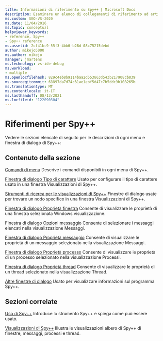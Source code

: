 ```yaml
---
title: Informazioni di riferimento su Spy++ | Microsoft Docs
description: Esaminare un elenco di collegamenti di riferimento ad articoli che descrivono ogni comando di menu e finestra di dialogo nello strumento di debug di Spy++.
ms.custom: SEO-VS-2020
ms.date: 11/04/2016
ms.topic: conceptual
helpviewer_keywords:
- reference, Spy++
- Spy++ reference
ms.assetid: 2cf41bc9-55f3-4bb6-b28d-08c75215debd
author: mikejo5000
ms.author: mikejo
manager: jmartens
ms.technology: vs-ide-debug
ms.workload:
- multiple
ms.openlocfilehash: 829c4eb8b9114baa2d553863d543b217908cb839
ms.sourcegitcommit: 68897da7d74c31ae1ebf5d47c7b5ddc9b108265b
ms.translationtype: MT
ms.contentlocale: it-IT
ms.lasthandoff: 08/13/2021
ms.locfileid: "122090304"
---
```

# <a name="spy-reference"></a>Riferimenti per Spy++
Vedere le sezioni elencate di seguito per le descrizioni di ogni menu e finestra di dialogo di Spy++:

## <a name="in-this-section"></a>Contenuto della sezione
 [Comandi di menu](../debugger/menu-commands.md) Descrive i comandi disponibili in ogni menu di Spy++.

 [Finestra di dialogo Tipo di carattere](../debugger/font-dialog-box-microsoft-spy-increment-help.md) Usato per configurare il tipo di carattere usato in una finestra Visualizzazioni di Spy++.

 [Strumenti di ricerca per le visualizzazioni di Spy++](../debugger/search-tools-for-spy-increment-views.md) Finestre di dialogo usate per trovare un nodo specifico in una finestra Visualizzazioni di Spy++.

 [Finestra di dialogo Proprietà finestra](../debugger/window-properties-dialog-box.md) Consente di visualizzare le proprietà di una finestra selezionata Windows visualizzazione.

 [Finestra di dialogo Opzioni messaggio](../debugger/message-options-dialog-box.md) Consente di selezionare i messaggi elencati nella visualizzazione Messaggi.

 [Finestra di dialogo Proprietà messaggio](../debugger/message-properties-dialog-box.md) Consente di visualizzare le proprietà di un messaggio selezionato nella visualizzazione Messaggi.

 [Finestra di dialogo Proprietà processo](../debugger/process-properties-dialog-box.md) Consente di visualizzare le proprietà di un processo selezionato nella visualizzazione Processi.

 [Finestra di dialogo Proprietà thread](../debugger/thread-properties-dialog-box.md) Consente di visualizzare le proprietà di un thread selezionato nella visualizzazione Thread.

 [Altre finestre di dialogo](../debugger/other-dialog-boxes.md) Usato per visualizzare informazioni sul programma Spy++.

## <a name="related-sections"></a>Sezioni correlate
 [Uso di Spy++](../debugger/using-spy-increment.md) Introduce lo strumento Spy++ e spiega come può essere usato.

 [Visualizzazioni di Spy++](../debugger/spy-increment-views.md) Illustra le visualizzazioni albero di Spy++ di finestre, messaggi, processi e thread.